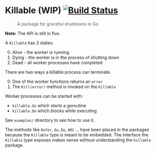 # Killable (WIP) [![Build Status](https://travis-ci.org/icholy/killable.svg?branch=master)](https://travis-ci.org/icholy/killable)

> A package for graceful shutdowns in Go

**Note:** The API is still in flux.

A `Killable` has 3 states:

0. Alive - the worker is running
0. Dying - the worker is in the process of shutting down
0. Dead - all worker processes have completed

There are two ways a killable process can terminate.

0. One of the worker functions returns an `error`
0. The `Kill(error)` method is invoked on the `Killable`

Worker processes can be started with:

* `killable.Go` which starts a goroutine
* `killable.Do` which blocks while executing

See `examples/` directory to see how to use it.

The methods like `Defer`, `Go`, `Do`, etc ...  have been placed in the packages because the `Killable` type is meant to be embedded. The interface the `Killable` type exposes makes sense without understanding the `killable` package.

